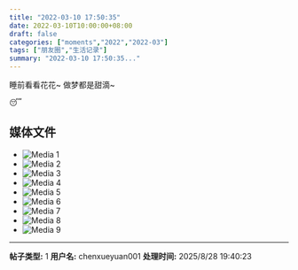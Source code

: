 ```yaml
---
title: "2022-03-10 17:50:35"
date: 2022-03-10T10:00:00+08:00
draft: false
categories: ["moments","2022","2022-03"]
tags: ["朋友圈","生活记录"]
summary: "2022-03-10 17:50:35..."
---
```


睡前看看花花~
做梦都是甜滴~

😴

## 媒体文件

- ![Media 1](/Moments/photos/2022-03-10/202203101750350.jpg)
- ![Media 2](/Moments/photos/2022-03-10/202203101750351.jpg)
- ![Media 3](/Moments/photos/2022-03-10/202203101750352.jpg)
- ![Media 4](/Moments/photos/2022-03-10/202203101750353.jpg)
- ![Media 5](/Moments/photos/2022-03-10/202203101750354.jpg)
- ![Media 6](/Moments/photos/2022-03-10/202203101750355.jpg)
- ![Media 7](/Moments/photos/2022-03-10/202203101750356.jpg)
- ![Media 8](/Moments/photos/2022-03-10/202203101750357.jpg)
- ![Media 9](/Moments/photos/2022-03-10/202203101750358.jpg)

---

**帖子类型:** 1
**用户名:** chenxueyuan001
**处理时间:** 2025/8/28 19:40:23